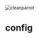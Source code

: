 ![cleanparrot](https://user-images.githubusercontent.com/103221169/194776817-9e1719e4-a948-48d8-8727-0d62ea73b582.png)
# config
